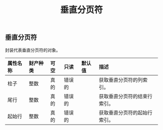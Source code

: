 ﻿---
title: 垂直分页符
second_title: Aspose.Cells Cloud Documen
type: docs
url: /zh/specification/model/verticalpagebreak/
description: Aspose.Cells 云模型规范：VerticalPageBreak。轻松处理 Excel 和其他电子表格文档，具有打开、生成、编辑、拆分、合并、比较和转换等功能
kwords: Excel, Office, 电子表格, Cloud REST API, VerticalPageBreak
weight: 50
---
## **垂直分页符**

封装代表垂直分页符的对象。

|属性名称|财产种类|可空|只读|默认值|描述|
|:- |:- |:- |:- |:- |:- |
|柱子|整数|真的|错误的||获取垂直分页符的列索引。|
|尾行|整数|真的|错误的||获取垂直分页符的结束行索引。|
|起始行|整数|真的|错误的||获取垂直分页符的起始行索引。|

